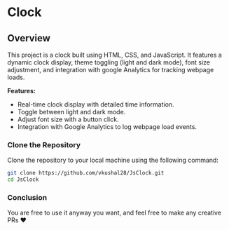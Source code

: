 # Clock

## Overview

This project is a clock built using HTML, CSS, and JavaScript. It features a dynamic clock display, theme toggling (light and dark mode), font size adjustment, and integration with google Analytics for tracking webpage loads.

**Features:**
- Real-time clock display with detailed time information.
- Toggle between light and dark mode.
- Adjust font size with a button click.
- Integration with Google Analytics to log webpage load events.

### Clone the Repository

Clone the repository to your local machine using the following command:

```bash
git clone https://github.com/vkushal28/JsClock.git
cd JsClock
```

### Conclusion

You are free to use it anyway you want, and feel free to make any creative PRs ❤️

